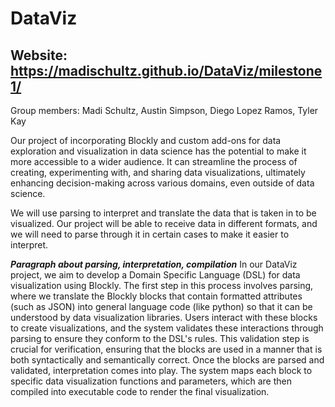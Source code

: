 # DataViz
## Website: https://madischultz.github.io/DataViz/milestone1/

Group members: Madi Schultz, Austin Simpson, Diego Lopez Ramos, Tyler Kay

Our project of incorporating Blockly and custom add-ons for data exploration and visualization in data science has the potential to make it more accessible to a wider audience. It can streamline the process of creating, experimenting with, and sharing data visualizations, ultimately enhancing decision-making across various domains, even outside of data science.

We will use parsing to interpret and translate the data that is taken in to be visualized. Our project will be able to receive data in different formats, and we will need to parse through it in certain cases to make it easier to interpret. 


***Paragraph about parsing, interpretation, compilation***
In our DataViz project, we aim to develop a Domain Specific Language (DSL) for data visualization using Blockly. The first step in this process involves parsing, where we translate the Blockly blocks that contain formatted attributes (such as JSON) into general language code (like python) so that it can be understood by data visualization libraries. Users interact with these blocks to create visualizations, and the system validates these interactions through parsing to ensure they conform to the DSL's rules. This validation step is crucial for verification, ensuring that the blocks are used in a manner that is both syntactically and semantically correct. Once the blocks are parsed and validated, interpretation comes into play. The system maps each block to specific data visualization functions and parameters, which are then compiled into executable code to render the final visualization.
